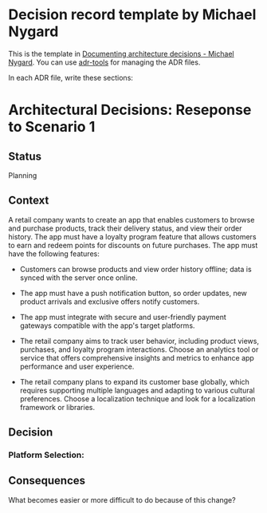 # Decision record template by Michael Nygard

This is the template in [Documenting architecture decisions - Michael Nygard](http://thinkrelevance.com/blog/2011/11/15/documenting-architecture-decisions).
You can use [adr-tools](https://github.com/npryce/adr-tools) for managing the ADR files.

In each ADR file, write these sections:

# Architectural Decisions: Reseponse to Scenario 1

## Status
Planning 

## Context
A retail company wants to create an app that enables customers to browse and purchase products, track their delivery status, and view their order history. The app must have a loyalty program feature that allows customers to earn and redeem points for discounts on future purchases. The app must have the following features:

- Customers can browse products and view order history offline; data is synced with the server once online.

- The app must have a push notification button, so order updates, new product arrivals and exclusive offers notify customers. 

- The app must integrate with secure and user-friendly payment gateways compatible with the app's target platforms.

- The retail company aims to track user behavior, including product views, purchases, and loyalty program interactions. Choose an analytics tool or service that offers comprehensive insights and metrics to enhance app performance and user experience.

- The retail company plans to expand its customer base globally, which requires supporting multiple languages and adapting to various cultural preferences. Choose a localization technique and look for a localization framework or libraries.


## Decision

### Platform Selection: 

## Consequences

What becomes easier or more difficult to do because of this change?
